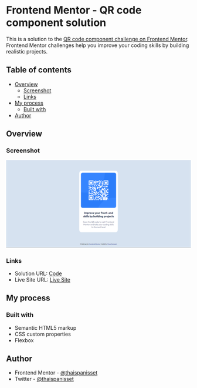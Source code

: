 # Frontend Mentor - QR code component solution

This is a solution to the [QR code component challenge on Frontend Mentor](https://www.frontendmentor.io/challenges/qr-code-component-iux_sIO_H). Frontend Mentor challenges help you improve your coding skills by building realistic projects. 

## Table of contents

- [Overview](#overview)
  - [Screenshot](#screenshot)
  - [Links](#links)
- [My process](#my-process)
  - [Built with](#built-with)
- [Author](#author)

## Overview

### Screenshot

![](images/screenshot.png)

### Links

- Solution URL: [Code](https://github.com/thaispanisset/qrcomponent)
- Live Site URL: [Live Site](https://qr-component-kappa.vercel.app/)

## My process

### Built with

- Semantic HTML5 markup
- CSS custom properties
- Flexbox

## Author

- Frontend Mentor - [@thaispanisset](https://www.frontendmentor.io/profile/thaispanisset)
- Twitter - [@thaispanisset](https://www.twitter.com/thaispanisset)
